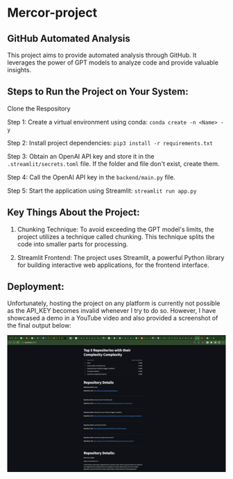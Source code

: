 # Mercor-project

## GitHub Automated Analysis

This project aims to provide automated analysis through GitHub. It leverages the power of GPT models to analyze code and provide valuable insights.

## Steps to Run the Project on Your System:

Clone the Respository

Step 1: Create a virtual environment using conda:
`conda create -n <Name> -y`

Step 2: Install project dependencies:
`pip3 install -r requirements.txt`

Step 3: Obtain an OpenAI API key and store it in the `.streamlit/secrets.toml` file. If the folder and file don't exist, create them.

Step 4: Call the OpenAI API key in the `backend/main.py` file.

Step 5: Start the application using Streamlit:
`streamlit run app.py`

## Key Things About the Project:

1. Chunking Technique: To avoid exceeding the GPT model's limits, the project utilizes a technique called chunking. This technique splits the code into smaller parts for processing.

2. Streamlit Frontend: The project uses Streamlit, a powerful Python library for building interactive web applications, for the frontend interface.

## Deployment:

Unfortunately, hosting the project on any platform is currently not possible as the API_KEY becomes invalid whenever I try to do so. However, I have showcased a demo in a YouTube video and also provided a screenshot of the final output below:

![Demo Image](demo.png)


